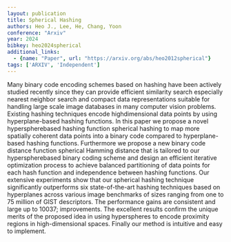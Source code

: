 ```yaml
---
layout: publication
title: Spherical Hashing
authors: Heo J., Lee, He, Chang, Yoon
conference: "Arxiv"
year: 2024
bibkey: heo2024spherical
additional_links:
  - {name: "Paper", url: "https://arxiv.org/abs/heo2012spherical"}
tags: ['ARXIV', 'Independent']
---
```

Many binary code encoding schemes based on hashing have been actively studied recently since they can provide efficient similarity search especially nearest neighbor search and compact data representations suitable for handling large scale image databases in many computer vision problems. Existing hashing techniques encode highdimensional data points by using hyperplane-based hashing functions. In this paper we propose a novel hyperspherebased hashing function spherical hashing to map more spatially coherent data points into a binary code compared to hyperplane-based hashing functions. Furthermore we propose a new binary code distance function spherical Hamming distance that is tailored to our hyperspherebased binary coding scheme and design an efficient iterative optimization process to achieve balanced partitioning of data points for each hash function and independence between hashing functions. Our extensive experiments show that our spherical hashing technique significantly outperforms six state-of-the-art hashing techniques based on hyperplanes across various image benchmarks of sizes ranging from one to 75 million of GIST descriptors. The performance gains are consistent and large up to 10037; improvements. The excellent results confirm the unique merits of the proposed idea in using hyperspheres to encode proximity regions in high-dimensional spaces. Finally our method is intuitive and easy to implement.
